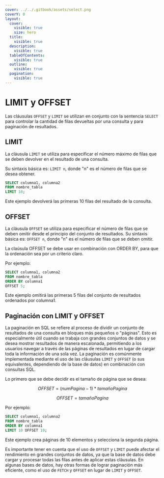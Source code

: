 ```yaml
---
cover: ../../.gitbook/assets/select.png
coverY: 0
layout:
  cover:
    visible: true
    size: hero
  title:
    visible: true
  description:
    visible: true
  tableOfContents:
    visible: true
  outline:
    visible: true
  pagination:
    visible: true
---
```


# LIMIT y OFFSET

Las cláusulas `OFFSET` y `LIMIT` se utilizan en conjunto con la sentencia `SELECT` para controlar la cantidad de filas devueltas por una consulta y para paginación de resultados.

## **LIMIT**

La cláusula `LIMIT` se utiliza para especificar el número máximo de filas que se deben devolver en el resultado de una consulta.

Su sintaxis básica es: `LIMIT n`, donde "n" es el número de filas que se desea obtener.

```sql
SELECT columna1, columna2
FROM nombre_tabla
LIMIT 10;
```

Este ejemplo devolverá las primeras 10 filas del resultado de la consulta.

## **OFFSET**

La cláusula `OFFSET` se utiliza para especificar el número de filas que se deben omitir desde el principio del conjunto de resultados. Su sintaxis básica es: `OFFSET n`, donde "n" es el número de filas que se deben omitir.

La claúsula OFFSET se debe usar en combinación con ORDER BY, para que la ordenación sea por un criterio claro.

Por ejemplo:

```sql
SELECT columna1, columna2
FROM nombre_tabla
ORDER BY columna1
OFFSET 5;
```

Este ejemplo omitirá las primeras 5 filas del conjunto de resultados ordenados por columna1.

## **Paginación con LIMIT y OFFSET**

La paginación en SQL se refiere al proceso de dividir un conjunto de resultados de una consulta en bloques más pequeños o "páginas". Esto es especialmente útil cuando se trabaja con grandes conjuntos de datos y se desea mostrar resultados de manera escalonada, permitiendo a los usuarios navegar a través de las páginas de resultados en lugar de cargar toda la información de una sola vez. La paginación es comúnmente implementada mediante el uso de las cláusulas `LIMIT` y `OFFSET` (o sus equivalentes, dependiendo de la base de datos) en combinación con consultas SQL.

Lo primero que se debe decidir es el tamaño de página que se desea:

$$
OFFSET = (numPagina-1) *tamañoPagina
$$

$$
OFFSET = tamañoPagina
$$



Por ejemplo:

```sql
SELECT columna1, columna2
FROM nombre_tabla
ORDER BY columna1
LIMIT 10 OFFSET 10;
```

Este ejemplo crea páginas de 10 elementos y selecciona la segunda página.

Es importante tener en cuenta que el uso de `OFFSET` y `LIMIT` puede afectar el rendimiento en grandes conjuntos de datos, ya que la base de datos debe cargar y procesar todas las filas antes de aplicar estas cláusulas. En algunas bases de datos, hay otras formas de lograr paginación más eficiente, como el uso de `FETCH` y `OFFSET` en lugar de `LIMIT` y `OFFSET`.
